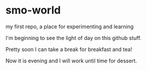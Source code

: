 # smo-world
my first repo, a place for experimenting and learning

I'm beginning to see the light of day on this github stuff.

Pretty soon I can take a break for breakfast and tea!

Now it is evening and I will work until time for dessert.

